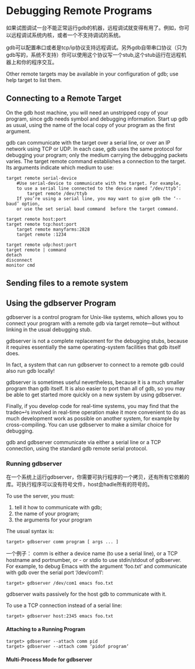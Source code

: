 # Debugging Remote Programs
如果试图调试一台不能正常运行gdb的机器，远程调试就变得有用了。例如，你可以远程调试系统内核，或者一个不支持调试的系统。

gdb可以配置串口或者是tcp/ip协议支持远程调试。另外gdb自带串口协议（只为gdb写的，系统不支持）你可以使用这个协议写一个stub,这个stub运行在远程机器上和你的程序交互。

Other remote targets may be available in your configuration of gdb; use help target to list them.## Connecting to a Remote Target
On the gdb host machine, you will need an unstripped copy of your program, since gdb needs symbol and debugging information. Start up gdb as usual, using the name of the local copy of your program as the first argument.
gdb can communicate with the target over a serial line, or over an IP network using TCP or UDP. In each case, gdb uses the same protocol for debugging your program; only the medium carrying the debugging packets varies. The target remote command establishes a connection to the target. Its arguments indicate which medium to use:
	target remote serial-device
		#Use serial-device to communicate with the target. For example, 
		to use a serial line connected to the device named ‘/dev/ttyb’:
			target remote /dev/ttyb
		If you’re using a serial line, you may want to give gdb the ‘--baud’ option, 
		or use the set serial baud command	before the target command.
			
	target remote host:port
	target remote tcp:host:port
		target remote manyfarms:2828
		target remote :1234

	target remote udp:host:port
	target remote | command
	detach
	disconnect
	monitor cmd

## Sending files to a remote system

## Using the gdbserver Program
gdbserver is a control program for Unix-like systems, which allows you to connect your program with a remote gdb via target remote—but without linking in the usual debugging stub.

gdbserver is not a complete replacement for the debugging stubs, because it requires essentially the same operating-system facilities that gdb itself does.

In fact, a system that can run gdbserver to connect to a remote gdb could also run gdb locally!

gdbserver is sometimes useful nevertheless, because it is a much smaller program than gdb itself. It is also easier to port than all of gdb, so you may be able to get started more quickly on a new system by using gdbserver.

Finally, if you develop code for real-time systems, you may find that the tradeo↵s involved in real-time operation make it more convenient to do as much development work as possible on another system, for example by cross-compiling. You can use gdbserver to make a similar choice for debugging.

gdb and gdbserver communicate via either a serial line or a TCP connection, using the standard gdb remote serial protocol.

### Running gdbserver

在一个系统上运行gdbserver，你需要可执行程序的一个拷贝，还有所有它依赖的库。可执行程序可以没有符号文件，host会hadle所有的符号的。


To use the server, you must:
1. tell it how to communicate with gdb; 
2. the name of your program;
3.  the arguments for your program

The usual syntax is:

	target> gdbserver comm program [ args ... ]

一个例子：
comm is either a device name (to use a serial line), or a TCP hostname and portnumber, or - or stdio to use stdin/stdout of gdbserver. For example, to debug Emacs with the argument ‘foo.txt’ and communicate with gdb over the serial port ‘/dev/com1’:

	target> gdbserver /dev/com1 emacs foo.txt
	
gdbserver waits passively for the host gdb to communicate with it.

To use a TCP connection instead of a serial line:

	target> gdbserver host:2345 emacs foo.txt

#### Attaching to a Running Program
	target>	gdbserver --attach comm pid
	target> gdbserver --attach comm ‘pidof program‘

#### Multi-Process Mode for gdbserver
			













































								
